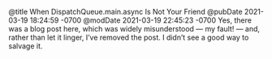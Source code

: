 @title When DispatchQueue.main.async Is Not Your Friend
@pubDate 2021-03-19 18:24:59 -0700
@modDate 2021-03-19 22:45:23 -0700
Yes, there was a blog post here, which was widely misunderstood — my fault! — and, rather than let it linger, I’ve removed the post. I didn’t see a good way to salvage it.

